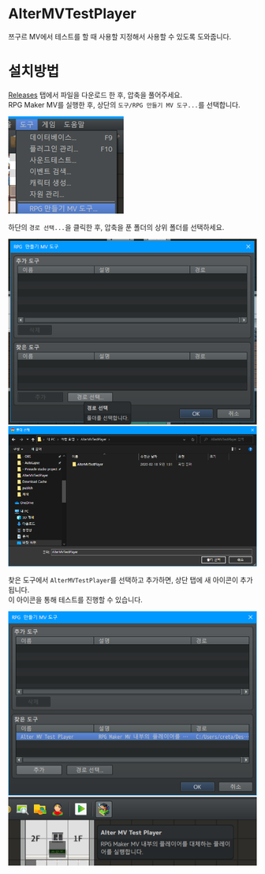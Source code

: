 # AlterMVTestPlayer
쯔구르 MV에서 테스트를 할 때 사용할 지정해서 사용할 수 있도록 도와줍니다.

# 설치방법
[Releases](./releases) 탭에서 파일을 다운로드 한 후, 압축을 풀어주세요.  
RPG Maker MV를 실행한 후, 상단의 `도구/RPG 만들기 MV 도구...`를 선택합니다.

![tools](img/tools.png)

하단의 `경로 선택...`을 클릭한 후, 압축을 푼 폴더의 상위 폴더를 선택하세요.

![chooseDir](img/chooseDir.png)  
![chooseRootDir](img/chooseRootDir.png)

찾은 도구에서 `AlterMVTestPlayer`를 선택하고 추가하면, 상단 탭에 새 아이콘이 추가됩니다.  
이 아이콘을 통해 테스트를 진행할 수 있습니다.

![add](img/add.png)  
![toolbar](img/toolbar.png)